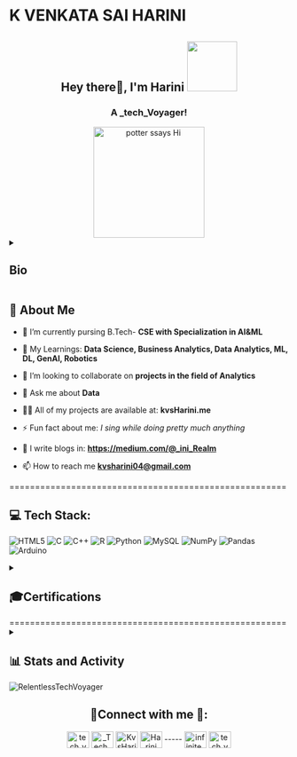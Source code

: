# K VENKATA SAI HARINI

<div align="center">
<h2>Hey there👋, I'm Harini <img src="https://media.giphy.com/media/bcKmIWkUMCjVm/giphy.gif" width="90"></h2>
<h3>A _tech_Voyager!</h3> 
<img src="https://media.giphy.com/media/v1.Y2lkPTc5MGI3NjExZDc2Y2wzbzV4azFnZnBlbWY0YTJhMmRxODJ3NHR2aWNhaW9hbWVyciZlcD12MV9naWZzX3NlYXJjaCZjdD1n/VBGoqEIX0TWX5Kl0i0/giphy.gif" alt="potter ssays Hi" height="200px">
</div>

<details>
  <summary><h2>Bio</h2></summary> 
  <p align="justify">I'm an Analytics Enthusiast. I am passionate about analytics and open source. I love reading books and blogs related to personal branding, investments, Finance, trading, business and personal development. I enjoy participating in hackathons, tech events and love involving in Tech & Non-tech clubs, societies and communities. I'm an ambitious and curious learner, who enjoys learning new things across domains! Passionate about translating insights into actionable strategies through data-driven decisions. As a community enthusiast, I thrive on building professional networks and leading inclusive community engagement initiatives.
  </p></details>

## 🚀 About Me
-  📜 I’m currently pursing B.Tech- **CSE with Specialization in AI&ML**

- 🔭 My Learnings: **Data Science,  Business Analytics, Data Analytics, ML, DL, GenAI, Robotics**

- 🤝 I’m looking to collaborate on **projects in the field of Analytics**

- 💬 Ask me about **Data**
  
- 👨‍💻 All of my projects are available at: **kvsHarini.me**

- ⚡ Fun fact about me: *I sing while doing pretty much anything*

- 📝 I write blogs in: **https://medium.com/@_ini_Realm**

- 📫 How to reach me **kvsharini04@gmail.com**

======================================================


## 💻 Tech Stack:
![HTML5](https://img.shields.io/badge/html5-%23E34F26.svg?style=for-the-badge&logo=html5&logoColor=white)  ![C](https://img.shields.io/badge/c-%2300599C.svg?style=for-the-badge&logo=c&logoColor=white) ![C++](https://img.shields.io/badge/c++-%2300599C.svg?style=for-the-badge&logo=c%2B%2B&logoColor=white)  ![R](https://img.shields.io/badge/r-%23276DC3.svg?style=for-the-badge&logo=r&logoColor=white) ![Python](https://img.shields.io/badge/python-3670A0?style=for-the-badge&logo=python&logoColor=ffdd54) ![MySQL](https://img.shields.io/badge/mysql-%2300f.svg?style=for-the-badge&logo=mysql&logoColor=white) ![NumPy](https://img.shields.io/badge/numpy-%23013243.svg?style=for-the-badge&logo=numpy&logoColor=white) ![Pandas](https://img.shields.io/badge/pandas-%23150458.svg?style=for-the-badge&logo=pandas&logoColor=white) ![Arduino](https://img.shields.io/badge/Arduino-00979D?style=flat&logo=arduino&logoColor=white) 
<br> 

<details> 
  <summary><h2>🎓Certifications</h2></summary>
</details>
======================================================


<details> 
  <summary><h2>📊 Stats and Activity</h2></summary>

![My GitHub stats](https://github-readme-stats.vercel.app/api?username=RelentlessTechVoyager&show_icons=true&theme=dark)
<p align="left">
  <img align="center" src="https://github-readme-stats.vercel.app/api/top-langs?username=RelentlessTechVoyager&show_icons=true&theme=dark&locale=en&layout=compact" alt="RelentlessTechVoyager" />
</details>
<img align="center" src="https://github-readme-streak-stats.herokuapp.com/?user=RelentlessTechVoyager&theme=dark&" alt="RelentlessTechVoyager" /></p>

<h2 align="center">📲Connect with me 🤝:</h2>

<p align="center">
<a href="https://dev.to/tech_voyager" target="blank"><img align="center" src="https://dev-to-uploads.s3.amazonaws.com/uploads/logos/resized_logo_UQww2soKuUsjaOGNB38o.png" alt="tech_voyager" height="30" width="40" /></a>
<a href="https://x.com/_Tech_Voyager" target="blank"><img align="center" src="https://about.twitter.com/content/dam/about-twitter/en/brand-toolkit/brand-download-img-1.jpg.twimg.1920.jpg" alt="_Tech_Voyager" height="30" width="40" /></a>
<a href="http://www.linkedin.com/in/kvsharini" target="blank"><img align="center" src="https://cdn-icons-png.flaticon.com/512/174/174857.png" alt="KvsHarini" height="30" width="40" /></a>
<a href="http://discordapp.com/users/1069992998705827841" target="blank"><img align="center" src="https://static-00.iconduck.com/assets.00/discord-icon-2048x2048-nnt62s2u.png" alt="Harini on discord" height="30" width="40" /></a>
-----
<a href="https://www.kaggle.com/infiniteexplorer" target="blank"><img align="center" src="https://dev-to-uploads.s3.amazonaws.com/uploads/logos/resized_logo_UQww2soKuUsjaOGNB38o.png" alt="infinite_explorer" height="30" width="40" /></a>
<a href="http://medium.com/@RelentlessTechVoyage" target="blank"><img align="center" src="https://dev-to-uploads.s3.amazonaws.com/uploads/logos/resized_logo_UQww2soKuUsjaOGNB38o.png" alt="tech_voyager"height="30" width="40" /></a>
</p>
<!-- <div align="center">
  
![Visitor Count](https://profile-counter.glitch.me/RelentlessTechVoyager/count.svg)

</div> -->
